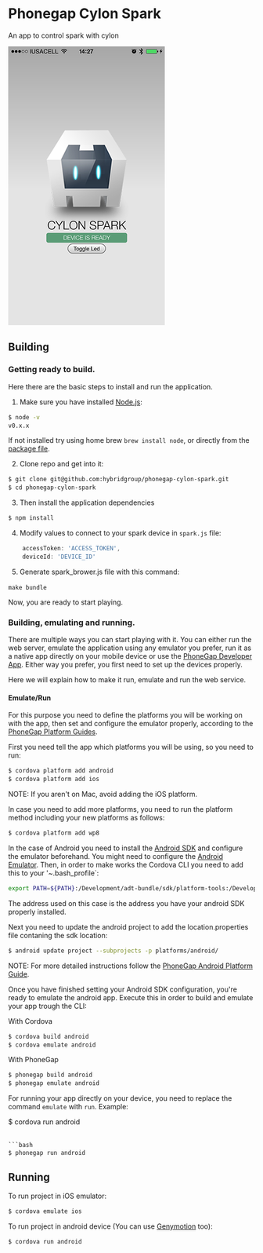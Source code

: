 Phonegap Cylon Spark
=====================

An app to control spark with cylon

![Cylonjs Phonegap Spark](https://raw.githubusercontent.com/hybridgroup/phonegap-cylon-spark/master/screenshot.png)

## Building

### Getting ready to build.

Here there are the basic steps to install and run the application.

1. Make sure you have installed [Node.js](http://nodejs.org/):

```bash
$ node -v
v0.x.x
```

If not installed try using home brew `brew install node`, or directly from the [package file](http://nodejs.org/dist/v0.10.31/node-v0.10.31.pkg).

2. Clone repo and get into it:

```bash
$ git clone git@github.com:hybridgroup/phonegap-cylon-spark.git
$ cd phonegap-cylon-spark
```

3. Then install the application dependencies

```bash
$ npm install
```

4. Modify values to connect to your spark device in `spark.js` file:

```javascript
    accessToken: 'ACCESS_TOKEN',
    deviceId: 'DEVICE_ID'
```

5. Generate spark_brower.js file with this command:

```make bundle```

Now, you are ready to start playing.

### Building, emulating and running.

There are multiple ways you can start playing with it. You can either run the web server, emulate the
application using any emulator you prefer, run it as a native app directly on your mobile device or use the
[PhoneGap Developer App](http://app.phonegap.com/). Either way you prefer, you first need to set up the devices
properly.

Here we will explain how to make it run, emulate and run the web service.

#### Emulate/Run

For this purpose you need to define the platforms you will be working on with the app, then set and
configure the emulator properly, according to the [PhoneGap Platform Guides](http://docs.phonegap.com/en/edge/guide_platforms_index.md.html).

First you need tell the app which platforms you will be using, so you need to run:

```bash
$ cordova platform add android
$ cordova platform add ios
```

NOTE: If you aren't on Mac, avoid adding the iOS platform.

In case you need to add more platforms, you need to run the platform method including your new platforms
as follows:

```bash
$ cordova platform add wp8
```

In the case of Android you need to install the [Android SDK](http://developer.android.com/sdk/index.html) and configure
the emulator beforehand. You might need to configure the [Android Emulator](http://developer.android.com/tools/devices/emulator.html).
Then, in order to make works the Cordova CLI you need to add this to your '~.bash_profile`:

```bash
export PATH=${PATH}:/Development/adt-bundle/sdk/platform-tools:/Development/adt-bundle/sdk/tools
```

The address used on this case is the address you have your android SDK properly installed.

Next you need to update the android project to add the location.properties file contaning the sdk location:

```bash
$ android update project --subprojects -p platforms/android/
```

NOTE: For more detailed instructions follow the [PhoneGap Android Platform Guide](http://docs.phonegap.com/en/edge/guide_platforms_android_index.md.html#Android%20Platform%20Guide).

Once you have finished setting your Android SDK configuration, you're ready to emulate the android app. Execute this in
order to build and emulate your app trough the CLI:

With Cordova
```bash
$ cordova build android
$ cordova emulate android
```

With PhoneGap
```bash
$ phonegap build android
$ phonegap emulate android
```

For running your app directly on your device, you need to replace the command `emulate` with `run`. Example:

$ cordova run android
```

```bash
$ phonegap run android
```

## Running

To run project in iOS emulator:
```bash
$ cordova emulate ios
```

To run project in android device (You can use [Genymotion](http://www.genymotion.com/) too):

```bash
$ cordova run android
```
